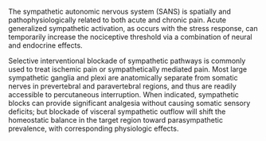 The sympathetic autonomic nervous system (SANS) is spatially and pathophysiologically related to both acute and chronic pain. Acute generalized sympathetic activation, as occurs with the stress response, can temporarily increase the nociceptive threshold via a combination of neural and endocrine effects.

Selective interventional blockade of sympathetic pathways is commonly used to treat ischemic pain or sympathetically mediated pain. Most large sympathetic ganglia and plexi are anatomically separate from somatic nerves in prevertebral and paravertebral regions, and thus are readily accessible to percutaneous interruption. When indicated, sympathetic blocks can provide significant analgesia without causing somatic sensory deficits; but blockade of visceral sympathetic outflow will shift the homeostatic balance in the target region toward parasympathetic prevalence, with corresponding physiologic effects.